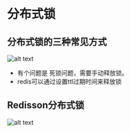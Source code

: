 # 分布式锁
## 分布式锁的三种常见方式

![alt text](picture/三种分布式锁.png)
- 有个问题是 死锁问题，需要手动释放锁。
- redis可以通过设置ttl过期时间来释放锁
 


## Redisson分布式锁
![alt text](picture/Redisson分布式锁.png)
